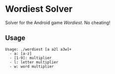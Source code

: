 # Wordiest Solver

Solver for the Android game *Wordiest*. No cheating!

## Usage

```
Usage: ./wordiest [a a2l a3w]+
  - a: [a-z]
  - [1-9]: multiplier
  - l: letter multiplier
  - w: word multiplier
```
